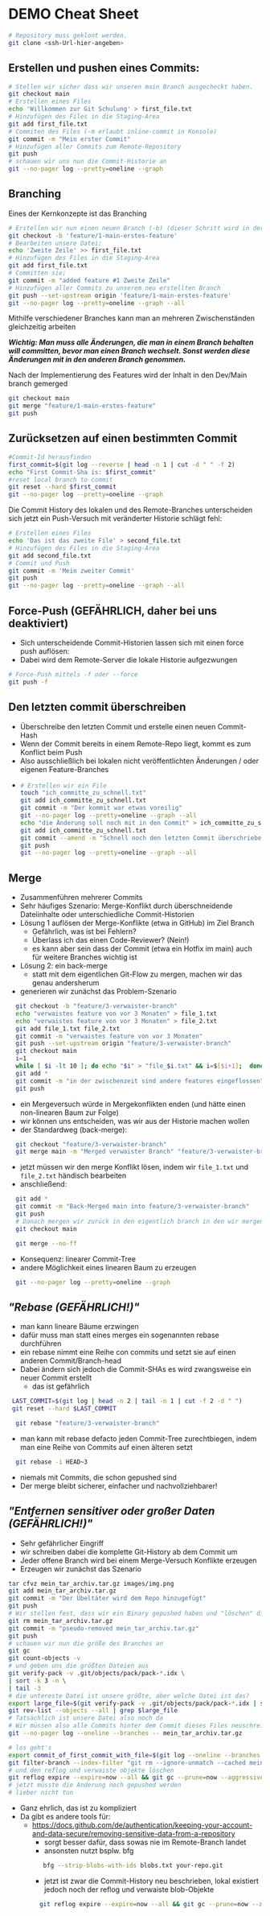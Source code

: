 
# DEMO Cheat Sheet

```bash
# Repository muss geklont werden.
git clone <ssh-Url-hier-angeben>
```

## Erstellen und pushen eines Commits:

  ```bash
  # Stellen wir sicher dass wir unseren main Branch ausgecheckt haben.
  git checkout main
  # Erstellen eines Files
  echo 'Willkommen zur Git Schulung' > first_file.txt
  # Hinzufügen des Files in die Staging-Area
  git add first_file.txt
  # Commiten des Files (-m erlaubt inline-commit in Konsole)
  git commit -m "Mein erster Commit"
  # Hinzufügen aller Commits zum Remote-Repository 
  git push
  # schauen wir uns nun die Commit-Historie an
  git --no-pager log --pretty=oneline --graph
  ```

## Branching
Eines der Kernkonzepte ist das Branching
```bash
# Erstellen wir nun einen neuen Branch (-b) (dieser Schritt wird in der Regel über Gitlab/etc. gelöst);
git checkout -b 'feature/1-main-erstes-feature'
# Bearbeiten unsere Datei;
echo 'Zweite Zeile' >> first_file.txt
# Hinzufügen des Files in die Staging-Area
git add first_file.txt
# Committen sie;
git commit -m "added feature #1 Zweite Zeile"
# Hinzufügen aller Commits zu unserem neu erstellten Branch
git push --set-upstream origin 'feature/1-main-erstes-feature'
git --no-pager log --pretty=oneline --graph --all 
```
Mithilfe verschiedener Branches kann man an mehreren Zwischenständen gleichzeitig arbeiten

**_Wichtig: Man muss alle Änderungen, die man in einem Branch behalten will committen, bevor man einen Branch wechselt. Sonst werden diese Änderungen mit in den anderen Branch genommen._** 

Nach der Implementierung des Features wird der Inhalt in den Dev/Main branch gemerged
```bash
git checkout main 
git merge "feature/1-main-erstes-feature"
git push
```

## Zurücksetzen auf einen bestimmten Commit
```bash
#Commit-Id herausfinden
first_commit=$(git log --reverse | head -n 1 | cut -d " " -f 2)
echo "First Commit-Sha is: $first_commit"
#reset local branch to commit
git reset --hard $first_commit
git --no-pager log --pretty=oneline --graph
```
Die Commit History des lokalen und des Remote-Branches unterscheiden sich jetzt
ein Push-Versuch mit veränderter Historie schlägt fehl:
```bash
# Erstellen eines Files
echo 'Das ist das zweite File' > second_file.txt
# Hinzufügen des Files in die Staging-Area
git add second_file.txt
# Commit und Push
git commit -m 'Mein zweiter Commit'
git push
git --no-pager log --pretty=oneline --graph --all 
```

## Force-Push (GEFÄHRLICH, daher bei uns deaktiviert)
- Sich unterscheidende Commit-Historien lassen sich mit einen force push auflösen:
- Dabei wird dem Remote-Server die lokale Historie aufgezwungen
```bash
# Force-Push mittels -f oder --force
git push -f
```


## Den letzten commit überschreiben
- Überschreibe den letzten Commit und erstelle einen neuen Commit-Hash
- Wenn der Commit bereits in einem Remote-Repo liegt, kommt es zum Konflict beim Push
- Also ausschließlich bei lokalen nicht veröffentlichten Änderungen / oder eigenen Feature-Branches
- ```bash   
  # Erstellen wir ein File
  touch "ich_committe_zu_schnell.txt"
  git add ich_committe_zu_schnell.txt
  git commit -m "Der kommit war etwas voreilig"
  git --no-pager log --pretty=oneline --graph --all
  echo "die Änderung soll noch mit in den Commit" > ich_committe_zu_schnell.txt             
  git add ich_committe_zu_schnell.txt
  git commit --amend -m "Schnell noch den letzten Commit überschrieben"
  git push
  git --no-pager log --pretty=oneline --graph --all
  ```

## Merge
- Zusammenführen mehrerer Commits
- Sehr häufiges Szenario: Merge-Konflikt durch überschneidende Dateiinhalte oder unterschiedliche Commit-Historien
- Lösung 1 auflösen der Merge-Konflikte (etwa in GitHub) im Ziel Branch
  - Gefährlich, was ist bei Fehlern?
  - Überlass ich das einen Code-Reviewer? (Nein!)
  - es kann aber sein dass der Commit (etwa ein Hotfix im main) auch für weitere Branches wichtig ist
- Lösung 2: ein back-merge
  - statt mit dem eigentlichen Git-Flow zu mergen, machen wir das genau andersherum
- generieren wir zunächst das Problem-Szenario
```bash
  git checkout -b "feature/3-verwaister-branch"
  echo "verwaistes feature von vor 3 Monaten" > file_1.txt
  echo "verwaistes feature von vor 3 Monaten" > file_2.txt
  git add file_1.txt file_2.txt
  git commit -m "verwaistes feature von vor 3 Monaten"
  git push --set-upstream origin "feature/3-verwaister-branch"
  git checkout main
  i=1
  while [ $i -lt 10 ]; do echo "$i" > "file_$i.txt" && i=$[$i+1];  done 
  git add *
  git commit -m "in der zwischenzeit sind andere features eingeflossen"
  git push
```
- ein Mergeversuch würde in Mergekonflikten enden (und hätte einen non-linearen Baum zur Folge)
- wir können uns entscheiden, was wir aus der Historie machen wollen
- der Standardweg (back-merge):
```bash
  git checkout "feature/3-verwaister-branch"
  git merge main -m "Merged verwaister Branch" "feature/3-verwaister-branch"
```
- jetzt müssen wir den merge Konflikt lösen, indem wir ```file_1.txt``` und ```file_2.txt``` händisch bearbeiten
- anschließend:
```bash
  git add *
  git commit -m "Back-Merged main into feature/3-verwaister-branch"
  git push 
  # Danach mergen wir zurück in den eigentlich branch in den wir mergen wollen
  git checkout main

  git merge --no-ff 
```
- Konsequenz: linearer Commit-Tree
- andere Möglichkeit eines linearen Baum zu erzeugen
```bash
  git --no-pager log --pretty=oneline --graph 
```
## _"Rebase (GEFÄHRLICH!)"_
- man kann lineare Bäume erzwingen
- dafür muss man statt eines merges ein sogenannten rebase durchführen
- ein rebase nimmt eine Reihe con commits und setzt sie auf einen anderen Commit/Branch-head
- Dabei ändern sich jedoch die Commit-SHAs es wird zwangsweise ein neuer Commit erstellt
  - das ist gefährlich
```bash
 LAST_COMMIT=$(git log | head -n 2 | tail -n 1 | cut -f 2 -d " ")
 git reset --hard $LAST_COMMIT
```
```bash
  git rebase "feature/3-verwaister-branch"
```

- man kann mit rebase defacto jeden Commit-Tree zurechtbiegen, indem man eine Reihe von Commits auf einen älteren setzt
```bash
  git rebase -i HEAD~3
```
- niemals mit Commits, die schon gepushed sind
- Der merge bleibt sicherer, einfacher und nachvollziehbarer!

## _"Entfernen sensitiver oder großer Daten (GEFÄHRLICH!)"_
- Sehr gefährlicher Eingriff
- wir schreiben dabei die komplette Git-History ab dem Commit um
- Jeder offene Branch wird bei einem Merge-Versuch Konflikte erzeugen
- Erzeugen wir zunächst das Szenario
```bash
tar cfvz mein_tar_archiv.tar.gz images/img.png
git add mein_tar_archiv.tar.gz
git commit -m "Der Übeltäter wird dem Repo hinzugefügt"
git push
# Wir stellen fest, dass wir ein Binary gepushed haben und "löschen" dieses (scheinbar).
git rm mein_tar_archiv.tar.gz
git commit -m "pseudo-removed mein_tar_archiv.tar.gz"
git push 
# schauen wir nun die größe des Branches an
git gc
git count-objects -v
# und geben uns die größten Dateien aus
git verify-pack -v .git/objects/pack/pack-*.idx \
| sort -k 3 -n \
| tail -3
# die untereste Datei ist unsere größte, aber welche Datei ist das?
export large_file=$(git verify-pack -v .git/objects/pack/pack-*.idx | sort -k 3 -n | tail -1 | cut -d " " -f 1)
git rev-list --objects --all | grep $large_file
# Tatsächlich ist unsere Datei also noch da
# Wir müssen also alle Commits hinter dem Commit dieses Files neuschreiben um jeden Snapshot zu entfernen
git --no-pager log --oneline --branches -- mein_tar_archiv.tar.gz

# los geht's
export commit_of_first_commit_with_file=$(git log --oneline --branches -- mein_tar_archiv.tar.gz | tail -n 1 | cut -d " " -f 1)
git filter-branch --index-filter "git rm --ignore-unmatch --cached mein_tar_archiv.tar.gz" -- "$commit_of_first_commit_with_file^.."
# und den reflog und verwaiste objekte löschen
git reflog expire --expire=now --all && git gc --prune=now --aggressive
# jetzt müsste die Anderung noch gepushed werden
# lieber nicht tun
```
- Ganz ehrlich, das ist zu kompliziert
- Da gibt es andere tools für: 
  - https://docs.github.com/de/authentication/keeping-your-account-and-data-secure/removing-sensitive-data-from-a-repository
    - sorgt besser dafür, dass sowas nie im Remote-Branch landet 
    - ansonsten nutzt bsplw. bfg 
    ```bash
       bfg --strip-blobs-with-ids blobs.txt your-repo.git
    ```
    - jetzt ist zwar die Commit-History neu beschrieben, lokal existiert jedoch noch der reflog und verwaiste blob-Objekte
    ```bash 
      git reflog expire --expire=now --all && git gc --prune=now --aggressive
    ```